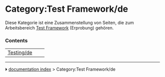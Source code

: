 # Category:Test Framework/de
Diese Kategorie ist eine Zusammenstellung von Seiten, die zum Arbeitsbereich [Test Framework](Testing.md) (Erprobung) gehören.

### Contents

|     |     |     |
| --- | --- | --- |
| [Testing/de](Testing/de.md) |



---
⏵ [documentation index](../README.md) > Category:Test Framework/de
